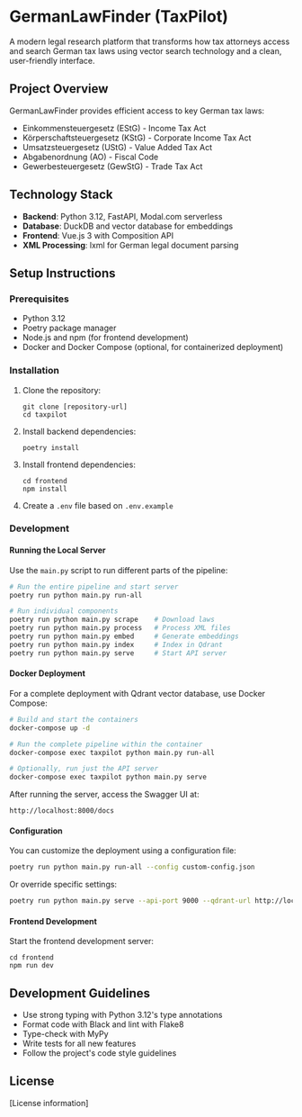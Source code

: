 # GermanLawFinder (TaxPilot)

A modern legal research platform that transforms how tax attorneys access and search German tax laws using vector search technology and a clean, user-friendly interface.

## Project Overview

GermanLawFinder provides efficient access to key German tax laws:
- Einkommensteuergesetz (EStG) - Income Tax Act
- Körperschaftsteuergesetz (KStG) - Corporate Income Tax Act
- Umsatzsteuergesetz (UStG) - Value Added Tax Act
- Abgabenordnung (AO) - Fiscal Code
- Gewerbesteuergesetz (GewStG) - Trade Tax Act

## Technology Stack

- **Backend**: Python 3.12, FastAPI, Modal.com serverless
- **Database**: DuckDB and vector database for embeddings
- **Frontend**: Vue.js 3 with Composition API
- **XML Processing**: lxml for German legal document parsing

## Setup Instructions

### Prerequisites
- Python 3.12
- Poetry package manager
- Node.js and npm (for frontend development)
- Docker and Docker Compose (optional, for containerized deployment)

### Installation

1. Clone the repository:
   ```
   git clone [repository-url]
   cd taxpilot
   ```

2. Install backend dependencies:
   ```
   poetry install
   ```

3. Install frontend dependencies:
   ```
   cd frontend
   npm install
   ```

4. Create a `.env` file based on `.env.example`

### Development

#### Running the Local Server

Use the `main.py` script to run different parts of the pipeline:

```bash
# Run the entire pipeline and start server
poetry run python main.py run-all

# Run individual components
poetry run python main.py scrape    # Download laws
poetry run python main.py process   # Process XML files
poetry run python main.py embed     # Generate embeddings
poetry run python main.py index     # Index in Qdrant
poetry run python main.py serve     # Start API server
```

#### Docker Deployment

For a complete deployment with Qdrant vector database, use Docker Compose:

```bash
# Build and start the containers
docker-compose up -d

# Run the complete pipeline within the container
docker-compose exec taxpilot python main.py run-all

# Optionally, run just the API server
docker-compose exec taxpilot python main.py serve
```

After running the server, access the Swagger UI at:
```
http://localhost:8000/docs
```

#### Configuration

You can customize the deployment using a configuration file:

```bash
poetry run python main.py run-all --config custom-config.json
```

Or override specific settings:

```bash
poetry run python main.py serve --api-port 9000 --qdrant-url http://localhost:7000
```

#### Frontend Development

Start the frontend development server:
```
cd frontend
npm run dev
```

## Development Guidelines

- Use strong typing with Python 3.12's type annotations
- Format code with Black and lint with Flake8
- Type-check with MyPy
- Write tests for all new features
- Follow the project's code style guidelines

## License

[License information]